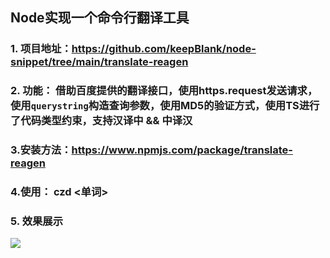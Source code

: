 
## Node实现一个命令行翻译工具

### 1. 项目地址：https://github.com/keepBlank/node-snippet/tree/main/translate-reagen

### 2. 功能： 借助百度提供的翻译接口，使用https.request发送请求，使用`querystring`构造查询参数，使用MD5的验证方式，使用TS进行了代码类型约束，支持汉译中 && 中译汉

### 3.安装方法：https://www.npmjs.com/package/translate-reagen

### 4.使用： czd <单词>

### 5. 效果展示

![](https://s2.loli.net/2023/06/27/q8OBg4LSHxM1JuE.png)


